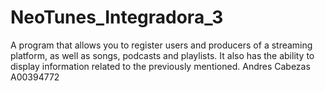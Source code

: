 # NeoTunes_Integradora_3
A program that allows you to register users and producers of a streaming platform, as well as songs, podcasts and playlists. It also has the ability to display information related to the previously mentioned. 
Andres Cabezas A00394772
